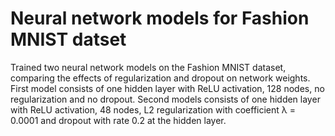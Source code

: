 # Neural network models for Fashion MNIST datset

Trained two neural network models on the Fashion MNIST dataset, comparing the effects of regularization and dropout on network weights. First model consists of one hidden layer with ReLU activation, 128 nodes, no regularization and no dropout. Second models consists of one hidden layer with ReLU activation, 48 nodes, L2 regularization with coefficient λ = 0.0001 and dropout with rate 0.2 at the hidden layer.